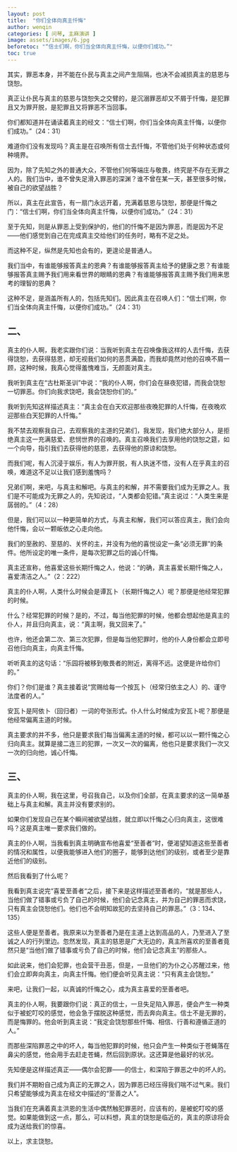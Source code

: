 ```yaml
---
layout: post
title:  "你们全体向真主忏悔"
author: wenqin
categories: [ 问琴, 主麻演讲 ]
image: assets/images/6.jpg
beforetoc: "“信士们啊，你们当全体向真主忏悔，以便你们成功。”"
toc: true
---
```



其实，罪恶本身，并不能在仆民与真主之间产生阻隔，也决不会减损真主的慈恩与饶恕。

真正让仆民与真主的慈恩与饶恕失之交臂的，是沉溺罪恶却又不屑于忏悔，是犯罪且又为罪开脱，是犯罪且又将罪恶不当回事。

你们都知道并在诵读着真主的经文：“信士们啊，你们当全体向真主忏悔，以便你们成功。”（24：31）

难道你们没有发现吗？真主是在召唤所有信士去忏悔，不管他们处于何种状态或何种境界。

因为，除了先知之外的普通大众，不管他们何等端庄与敬畏，终究是不存在无罪之人的。我们当中，谁不曾失足滑入罪恶的深渊？谁不曾在某一天，甚至很多时候，被自己的欲望战胜？

所以，真主在此宣告，有一扇门永远开着，充满着慈恩与饶恕，那便是忏悔之门：“信士们啊，你们当全体向真主忏悔，以便你们成功。”（24：31）

至于先知，则是从罪恶上受到保护的，他们的忏悔不是因为罪恶，而是因为不足——他们感觉到自己在完成真主交给他们的任务时，略有不足之处。

而这种不足，纵然是先知也会有的，更遑论是普通人。

我们当中，有谁能够报答真主的恩典？有谁能够报答真主给予的健康之恩？有谁能够报答真主赐予我们用来看世界的眼睛的恩典？有谁能够报答真主赐予我们用来思考的理智的恩典？

这种不足，是涵盖所有人的，包括先知们。因此真主在召唤人们：“信士们啊，你们当全体向真主忏悔，以便你们成功。”（24：31）

## 二、

真主的仆人啊，我老实跟你们说：当我听到真主在召唤像我这样的人去忏悔，去获得饶恕，去获得慈恩，却无视我们如何的恶贯满盈，而我却竟然对他的召唤不屑一顾，这种时候，我真心觉得羞愧难当，无颜面对真主。

我听到真主在“古杜斯圣训”中说：“我的仆人啊，你们会在昼夜犯错，而我会饶恕一切罪恶。你们向我求饶吧，我会饶恕你们的。”

我听到先知这样描述真主：“真主会在白天欢迎那些夜晚犯罪的人忏悔，在夜晚欢迎那些白天犯罪的人忏悔。”

我不禁去观察我自己，去观察我的主道的兄弟们，我发现，我们绝大部分人，是拒绝真主这一充满慈爱、悲悯世界的召唤的。真主召唤我们去享用他的饶恕之筵，如一个向导，指引我们去获得他的慈恩，去获得他的原谅和饶恕。

而我们呢，有人沉浸于娱乐，有人为罪开脱，有人执迷不悟，没有人在乎真主的召唤，难道这不足以让我们感到羞愧吗？

兄弟们啊，来吧，与真主和解吧。与真主的和解，并不需要我们成为无罪之人。我们是不可能成为无罪之人的，先知说过，“人类都会犯错。”真主说过：“人类生来是孱弱的。”（4：28）

但是，我们可以以一种更简单的方式，与真主和解，我们可以答应真主，我们会向他忏悔，会以一颗皈依之心走向他。

我们的至赦的、至慈的、关怀的主，并没有为他的喜悦设定一条“必须无罪”的条件。他所设定的唯一条件，是每次犯罪之后的诚心忏悔。

真主还宣称，他喜爱这些长期忏悔之人，他说：“的确，真主喜爱长期忏悔之人，喜爱清洁之人。”（2：222）

真主的仆人啊，人类什么时候会是谭瓦卜（长期忏悔之人）呢？那便是他经常犯罪的时候。

什么？经常犯罪的时候？是的，不过，每当他犯罪的时候，他都会想起他是真主的仆人，并且归向真主，说：“真主啊，我又回来了。”

也许，他还会第二次、第三次犯罪，但是每当他犯罪时，他的仆人身份都会立即号召他归向真主，向真主忏悔。

听听真主的这句话：“乐园将被移到敬畏者的附近，离得不远。这便是许给你们的。”

你们？你们是谁？真主接着说“赏赐给每一个按瓦卜（经常归依主之人）的、谨守法度者的人。”

安瓦卜是阿依卜（回归者）一词的夸张形式。仆人什么时候成为安瓦卜呢？那便是他经常偏离主道的时候。

真主要求的并不多，他只是要求我们每当偏离主道的时候，都可以以一颗忏悔之心归向真主。就算是接二连三的犯罪，一次又一次的偏离，他也只是要求我们一次又一次的归向他，诚心忏悔。

## 三、

真主的仆人啊，我在这里，号召我自己，以及你们全部，在真主要求的这一简单基础上与真主和解。真主并没有要求别的。

如果你们发现自己在某个瞬间被欲望战胜，就立即以忏悔之心归向真主，这很难吗？这是真主唯一要求我们做的。

真主的仆人啊，当我看到真主明确宣布他喜爱“至善者”时，便渴望知道这些至善者的情况和属性，以便我能够进入他们的圈子，能够到达他们的级别，或者至少是靠近他们的级别。

然后我看到了什么呢？

我看到真主说完“喜爱至善者“之后，接下来是这样描述至善者的，“就是那些人，当他们做了错事或亏负了自己的时候，他们会记念真主，并为自己的罪恶而求饶，只有真主会饶恕他们。他们也不会明知故犯的去坚持自己的罪恶。”（3：134、135）

这些人便是至善者。我原来以为至善者乃是在主道上达到高品的人，乃至进入了至诚之人的行列里边。忽然发现，真主的慈恩是广大无边的，真主所喜欢的至善者竟然只是“当他们做了错事或亏负了自己的时候，他们会记念真主”的那些人。

如此说来，他们会犯罪，也会营干丑恶，但是，一旦他们的为仆之心苏醒过来，他们会立即奔向真主，向真主忏悔。他们便会听见真主说：“只有真主会饶恕。”

来吧，让我们一起，以真诚的忏悔之心，成为真主喜爱的至善者吧。

真主的仆人啊，我要跟你们说：真正的信士，一旦失足陷入罪恶，便会产生一种类似于被蛇叮咬的感觉，他会急于摆脱这种感觉，而去奔向真主。信士不是无罪的，而是悔罪的。他会听到真主说：“我定会饶恕那些忏悔、相信、行善和遵循正道的人。”

而那些深陷罪恶之中的坏人，每当他犯罪的时候，他只会产生一种类似于苍蝇落在鼻尖的感觉，他会用手去赶走苍蝇，然后回到原状。这还算是他最好的状况。

先知便是这样描述真正——偶尔会犯罪——的信士，和深陷于罪恶之中的坏人的。

我们并不期盼自己成为真正的无罪之人，因为罪恶已经压得我们喘不过气来。我们只希望能够成为真主在经文中描述的“至善之人”。

当我们在充满着真主洪恩的生活中偶然触犯罪恶时，应该有的，是被蛇叮咬的感觉。如果能做到这一点，那么，可以料想，真主的饶恕是临近的，真主的原谅将会成为送给我们的惊喜。

以上，求主饶恕。
